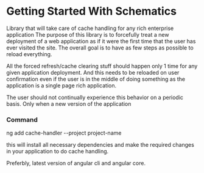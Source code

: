 # Getting Started With Schematics

Library that will take care of cache handling for any rich enterprise application The purpose of this library is to forcefully treat a new deployment of a web application as if it were the first time that the user has ever visited the site. The overall goal is to have as few steps as possible to reload everything.  

All the forced refresh/cache clearing stuff should happen only 1 time for any given application deployment.
And this needs to be reloaded on user confirmation even if the user is in the middle of doing something as the application is a single page rich application. 

The user should not continually experience this behavior on a periodic basis. Only when a new version of the application

### Command
ng add cache-handler --project project-name

this will install all necessary dependencies and make the required changes in your application to do cache handling. 

Preferbly, latest version of angular cli and angular core.


 